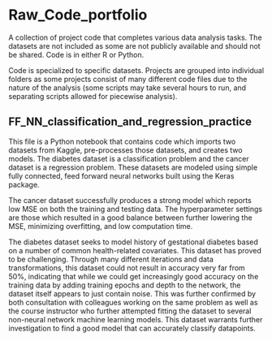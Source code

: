 # Raw_Code_portfolio
A collection of project code that completes various data analysis tasks. The datasets are not included as some are not publicly available and should not be shared. Code is in either R or Python.

Code is specialized to specific datasets. Projects are grouped into individual folders as some projects consist of many different code files due to the nature of the analysis (some scripts may take several hours to run, and separating scripts allowed for piecewise analysis).

## FF_NN_classification_and_regression_practice

This file is a Python notebook that contains code which imports two datasets from Kaggle, pre-processes those datasets, and creates two models. The diabetes dataset is a classification problem and the cancer dataset is a regression problem. These datasets are modeled using simple fully connected, feed forward neural networks built using the Keras package. 

The cancer dataset successfully produces a strong model which reports low MSE on both the training and testing data. The hyperparameter settings are those which resulted in a good balance between further lowering the MSE, minimizing overfitting, and low computation time. 

The diabetes dataset seeks to model history of gestational diabetes based on a number of common health-related covariates. This dataset has proved to be challenging. Through many different iterations and data transformations, this dataset could not result in accuracy very far from 50%, indicating that while we could get increasingly good accuracy on the training data by adding training epochs and depth to the network, the dataset itself appears to just contain noise. This was further confirmed by both consultation with colleagues working on the same problem as well as the course instructor who further attempted fitting the dataset to several non-neural network machine learning models. This dataset warrants further investigation to find a good model that can accurately classify datapoints. 

